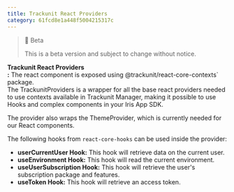 ```yaml
---
title: Trackunit React Providers
category: 61fcd8e1a448f5004215317c
---
```


> 🚧 Beta
> 
> This is a beta version and subject to change without notice.

**Trackunit React Providers  
:** The react component is exposed using @trackunit/react-core-contexts\` package.  
The TrackunitProviders is a wrapper for all the base react providers needed to use contexts available in Trackunit Manager, making it possible to use Hooks and complex components in your Iris App SDK. 

The provider also wraps the ThemeProvider, which is currently needed for our React components.

The following hooks from `react-core-hooks` can be used inside the provider:

- **userCurrentUser Hook:** This hook will retrieve data on the current user.
- **useEnvironment Hook:** This hook will read the current environment.
- **useUserSubscription Hook:** This hook will retrieve the user's subscription package and features.
- **useToken Hook:** This hook will retrieve an access token.
